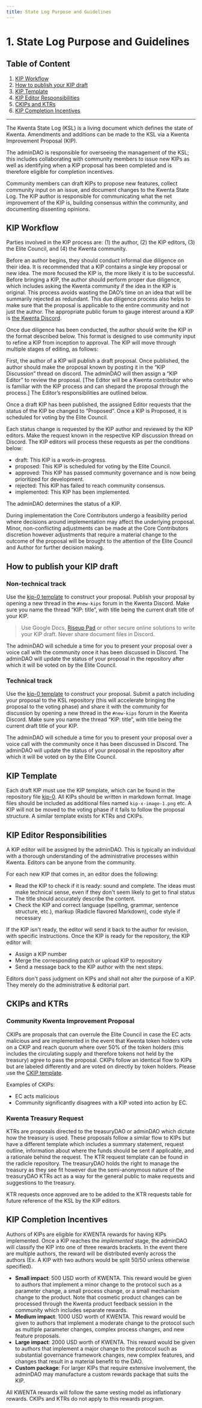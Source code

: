 ```yaml
---
title: State Log Purpose and Guidelines
---
```


# 1. State Log Purpose and Guidelines

## Table of Content

1. [KIP Workflow](#kip-workflow)
2. [How to publish your KIP draft](#how-to-publish-your-kip-draft)
3. [KIP Template](#kip-template)
4. [KIP Editor Responsibilities](#kip-editor-responsibilities)
5. [CKIPs and KTRs](#ckips-and-ktrs)
6. [KIP Completion Incentives](#kip-completion-incentives)

---

The Kwenta State Log (KSL) is a living document which defines the state of Kwenta. Amendments and additions can be made to the KSL via a Kwenta Improvement Proposal (KIP).

The adminDAO is responsible for overseeing the management of the KSL; this includes collaborating with community members to issue new KIPs as well as identifying when a KIP proposal has been completed and is therefore eligible for completion incentives.

Community members can draft KIPs to propose new features, collect community input on an issue, and document changes to the Kwenta State Log. The KIP author is responsible for communicating what the net improvement of the KIP is, building consensus within the community, and documenting dissenting opinions.

## KIP Workflow

Parties involved in the KIP process are: (1) the author, (2) the KIP editors, (3) the Elite Council, and (4) the Kwenta community.

Before an author begins, they should conduct informal due diligence on their idea. It is recommended that a KIP contains a single key proposal or new idea. The more focused the KIP is, the more likely it is to be successful. Before bringing a KIP, the author should perform proper due diligence, which includes asking the Kwenta community if the idea in the KIP is original. This process avoids wasting the DAO’s time on an idea that will be summarily rejected as redundant. This due diligence process also helps to make sure that the proposal is applicable to the entire community and not just the author. The appropriate public forum to gauge interest around a KIP is [the Kwenta Discord](https://discord.gg/kwenta.io).

Once due diligence has been conducted, the author should write the KIP in the format described below. This format is designed to use community input to refine a KIP from inception to approval. The KIP will move through multiple stages of editing, as follows:

First, the author of a KIP will publish a draft proposal. Once published, the author should make the proposal known by posting it in the “KIP Discussion” thread on discord. The adminDAO will then assign a “KIP Editor” to review the proposal. [The Editor will be a Kwenta contributor who is familiar with the KIP process and can shepard the proposal through the process.] The Editor’s responsibilities are outlined below.

Once a draft KIP has been published, the assigned Editor requests that the status of the KIP be changed to “Proposed”. Once a KIP is Proposed, it is scheduled for voting by the Elite Council.

Each status change is requested by the KIP author and reviewed by the KIP editors. Make the request known in the respective KIP discussion thread on Discord. The KIP editors will process these requests as per the conditions below:

- draft: This KIP is a work-in-progress.
- proposed: This KIP is scheduled for voting by the Elite Council.
- approved: This KIP has passed community governance and is now being prioritized for development.
- rejected: This KIP has failed to reach community consensus.
- implemented: This KIP has been implemented.

The adminDAO determines the status of a KIP.

During implementation the Core Contributors undergo a feasibility period where decisions around implementation may affect the underlying proposal. Minor, non-conflicting adjustments can be made at the Core Contributors discretion however adjustments that require a material change to the outcome of the proposal will be brought to the attention of the Elite Council and Author for further decision making.

## How to publish your KIP draft

### Non-technical track

Use the [kip-0 template](/kips/kip-000) to construct your proposal.
Publish your proposal by opening a new thread in the `#new-kips` forum in the Kwenta Discord. Make sure you name the thread “KIP: title”, with title being the current draft title of your KIP.

> Use Google Docs, [Riseup Pad](https://pad.riseup.net) or other secure online solutions to write your KIP draft. Never share document files in Discord.

The adminDAO will schedule a time for you to present your proposal over a voice call with the community once it has been discussed in Discord. The adminDAO will update the status of your proposal in the repository after which it will be voted on by the Elite Council.

### Technical track

Use the [kip-0 template](/kips/kip-000) to construct your proposal. Submit a patch including your proposal to the KSL repository (this will accelerate bringing the proposal to the voting phase) and share it with the community for discussion by opening a new thread in the `#new-kips` forum in the Kwenta Discord. Make sure you name the thread “KIP: title”, with title being the current draft title of your KIP.

The adminDAO will schedule a time for you to present your proposal over a voice call with the community once it has been discussed in Discord. The adminDAO will update the status of your proposal in the repository after which it will be voted on by the Elite Council.

## KIP Template

Each draft KIP must use the KIP template, which can be found in the repository file [kip-0](/kips/kip-000). All KIPs should be written in markdown format. Image files should be included as additional files named `kip-x-image-1.png` etc. A KIP will not be moved to the voting phase if it fails to follow the proposal structure. A similar template exists for KTRs and CKIPs.

## KIP Editor Responsibilities

A KIP editor will be assigned by the adminDAO. This is typically an individual with a thorough understanding of the administrative processes within Kwenta. Editors can be anyone from the community.

For each new KIP that comes in, an editor does the following:

- Read the KIP to check if it is ready: sound and complete. The ideas must make technical sense, even if they don't seem likely to get to final status
- The title should accurately describe the content.
- Check the KIP and correct language (spelling, grammar, sentence structure, etc.), markup (Radicle flavored Markdown), code style if necessary

If the KIP isn't ready, the editor will send it back to the author for revision, with specific instructions. Once the KIP is ready for the repository, the KIP editor will:

- Assign a KIP number
- Merge the corresponding patch or upload KIP to repository
- Send a message back to the KIP author with the next steps.

Editors don't pass judgment on KIPs and shall not alter the purpose of a KIP. They merely do the administrative & editorial part.

## CKIPs and KTRs

### Community Kwenta Improvement Proposal

CKIPs are proposals that can overrule the Elite Council in case the EC acts malicious and are implemented in the event that Kwenta token holders vote on a CKIP and reach quorum where over 50% of the token holders (this includes the circulating supply and therefore tokens not held by the treasury) agree to pass the proposal. CKIPs follow an identical flow to KIPs but are labeled differently and are voted on directly by token holders. Please use the [CKIP template](https://github.com/Kwenta/kwenta-state-log/blob/master/templates/ckip-0.md).

Examples of CKIPs:

- EC acts malicious
- Community significantly disagrees with a KIP voted into action by EC.

### Kwenta Treasury Request

KTRs are proposals directed to the treasuryDAO or adminDAO which dictate how the treasury is used. These proposals follow a similar flow to KIPs but have a different template which includes a summary statement, request outline, information about where the funds should be sent if applicable, and a rationale behind the request. The KTR request template can be found in the radicle repository. The treasuryDAO holds the right to manage the treasury as they see fit however due the semi-anonymous nature of the treasuryDAO KTRs act as a way for the general public to make requests and suggestions to the treasury.

KTR requests once approved are to be added to the KTR requests table for future reference of the KSL by the KIP editors.

## KIP Completion Incentives

Authors of KIPs are eligible for KWENTA rewards for having KIPs implemented. Once a KIP reaches the _implemented_ stage, the adminDAO will classify the KIP into one of three rewards brackets. In the event there are multiple authors, the reward will be distributed evenly across the authors (Ex. A KIP with two authors would be split 50/50 unless otherwise specified).

- **Small impact**: 500 USD worth of KWENTA. This reward would be given to authors that implement a minor change to the protocol such as a parameter change, a small process change, or a small mechanism change to the product. Note that cosmetic product changes can be processed through the Kwenta product feedback session in the community which includes separate rewards.
- **Medium impact**: 1000 USD worth of KWENTA. This reward would be given to authors that implement a moderate change to the protocol such as multiple parameter changes, complex process changes, and new feature proposals.
- **Large impact**: 2000 USD worth of KWENTA. This reward would be given to authors that implement a major change to the protocol such as substantial governance framework changes, new complex features, and changes that result in a material benefit to the DAO.
- **Custom package**: For larger KIPs that require extensive involvement, the adminDAO may manufacture a custom rewards package that suits the KIP.

All KWENTA rewards will follow the same vesting model as inflationary rewards. CKIPs and KTRs do not apply to this rewards program.
